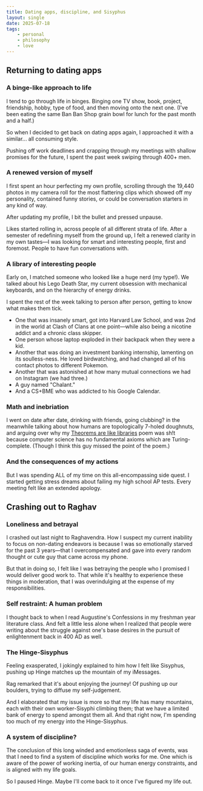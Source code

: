 ```yaml
---
title: Dating apps, discipline, and Sisyphus
layout: single
date: 2025-07-18
tags:
    - personal
    - philosophy
    - love
---
```

## Returning to dating apps
### A binge-like approach to life
I tend to go through life in binges. Binging one TV show, book, project, friendship, hobby, type of food, and then moving onto the next one. (I've been eating the same Ban Ban Shop grain bowl for lunch for the past month and a half.)

So when I decided to get back on dating apps again, I approached it with a similar... all consuming style.

Pushing off work deadlines and crapping through my meetings with shallow promises for the future, I spent the past week swiping through 400+ men. 

### A renewed version of myself
I first spent an hour perfecting my own profile, scrolling through the 19,440 photos in my camera roll for the most flattering clips which showed off my personality, contained funny stories, or could be conversation starters in any kind of way.

After updating my profile, I bit the bullet and pressed unpause.

Likes started rolling in, across people of all different strata of life. After a semester of redefining myself from the ground up, I felt a renewed clarity in my own tastes—I was looking for smart and interesting people, first and foremost. People to have fun conversations with.

### A library of interesting people
Early on, I matched someone who looked like a huge nerd (my type!). We talked about his Lego Death Star, my current obsession with mechanical keyboards, and on the hierarchy of energy drinks.

I spent the rest of the week talking to person after person, getting to know what makes them tick.
- One that was insanely smart, got into Harvard Law School, and was 2nd in the world at Clash of Clans at one point—while also being a nicotine addict and a chronic class skipper. 
- One person whose laptop exploded in their backpack when they were a kid.
- Another that was doing an investment banking internship, lamenting on its soulless-ness. He loved birdwatching, and had changed all of his contact photos to different Pokemon. 
- Another that was astonished at how many mutual connections we had on Instagram (we had three.)
- A guy named "Chalant."
- And a CS+BME who was addicted to his Google Calendar.

### Math and inebriation
I went on date after date, drinking with friends, going clubbing? in the meanwhile talking about how humans are topologically 7-holed doughnuts, and arguing over why my [Theorems are like libraries](/blog/thm-libraries) poem was sh!t because computer science has no fundamental axioms which are Turing-complete. (Though I think this guy missed the point of the poem.)

### And the consequences of my actions
But I was spending ALL of my time on this all-encompassing side quest. I started getting stress dreams about failing my high school AP tests. Every meeting felt like an extended apology.

## Crashing out to Raghav
### Loneliness and betrayal
I crashed out last night to Raghavendra. How I suspect my current inability to focus on non-dating endeavors is because I was so emotionally starved for the past 3 years—that I overcompensated and gave into every random thought or cute guy that came across my phone. 

But that in doing so, I felt like I was betraying the people who I promised I would deliver good work to. That while it's healthy to experience these things in moderation, that I was overindulging at the expense of my responsibilities.

### Self restraint: A human problem
I thought back to when I read Augustine's Confessions in my freshman year literature class. And felt a little less alone when I realized that people were writing about the struggle against one's base desires in the pursuit of enlightenment back in 400 AD as well.

### The Hinge-Sisyphus
Feeling exasperated, I jokingly explained to him how I felt like Sisyphus, pushing up Hinge matches up the mountain of my iMessages. 

Rag remarked that it's about enjoying the journey! Of pushing up our boulders, trying to diffuse my self-judgement. 

And I elaborated that my issue is more so that my life has many mountains, each with their own worker-Sisyphi climbing them; that we have a limited bank of energy to spend amongst them all. And that right now, I'm spending too much of my energy into the Hinge-Sisyphus.

### A system of discipline?
The conclusion of this long winded and emotionless saga of events, was that I need to find a system of discipline which works for me. One which is aware of the power of working inertia, of our human energy constraints, and is aligned with my life goals. 

So I paused Hinge. Maybe I'll come back to it once I've figured my life out.